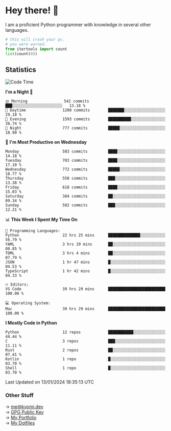 # Hey there! 👋

I am a proficient Python programmer with knowledge in several other languages.

```py
# this will crash your pc.
# you were warned.
from itertools import count
list(count(0))
```

## Statistics
<!--START_SECTION:waka-->
![Code Time](http://img.shields.io/badge/Code%20Time-777%20hrs%2057%20mins-blue)

**I'm a Night 🦉** 

```text
🌞 Morning                542 commits         ███░░░░░░░░░░░░░░░░░░░░░░   13.18 % 
🌆 Daytime                1200 commits        ███████░░░░░░░░░░░░░░░░░░   29.18 % 
🌃 Evening                1593 commits        ██████████░░░░░░░░░░░░░░░   38.74 % 
🌙 Night                  777 commits         █████░░░░░░░░░░░░░░░░░░░░   18.90 % 
```
📅 **I'm Most Productive on Wednesday** 

```text
Monday                   583 commits         ████░░░░░░░░░░░░░░░░░░░░░   14.18 % 
Tuesday                  703 commits         ████░░░░░░░░░░░░░░░░░░░░░   17.10 % 
Wednesday                772 commits         █████░░░░░░░░░░░░░░░░░░░░   18.77 % 
Thursday                 550 commits         ███░░░░░░░░░░░░░░░░░░░░░░   13.38 % 
Friday                   618 commits         ████░░░░░░░░░░░░░░░░░░░░░   15.03 % 
Saturday                 384 commits         ██░░░░░░░░░░░░░░░░░░░░░░░   09.34 % 
Sunday                   502 commits         ███░░░░░░░░░░░░░░░░░░░░░░   12.21 % 
```


📊 **This Week I Spent My Time On** 

```text
💬 Programming Languages: 
Python                   22 hrs 25 mins      ██████████████░░░░░░░░░░░   56.79 % 
YAML                     3 hrs 29 mins       ██░░░░░░░░░░░░░░░░░░░░░░░   08.85 % 
TOML                     3 hrs 4 mins        ██░░░░░░░░░░░░░░░░░░░░░░░   07.79 % 
JSON                     1 hr 47 mins        █░░░░░░░░░░░░░░░░░░░░░░░░   04.53 % 
TypeScript               1 hr 42 mins        █░░░░░░░░░░░░░░░░░░░░░░░░   04.33 % 

🔥 Editors: 
VS Code                  39 hrs 29 mins      █████████████████████████   100.00 % 

💻 Operating System: 
Mac                      39 hrs 29 mins      █████████████████████████   100.00 % 
```

**I Mostly Code in Python** 

```text
Python                   12 repos            ███████████░░░░░░░░░░░░░░   44.44 % 
C                        3 repos             ███░░░░░░░░░░░░░░░░░░░░░░   11.11 % 
Rust                     2 repos             ██░░░░░░░░░░░░░░░░░░░░░░░   07.41 % 
Kotlin                   1 repo              █░░░░░░░░░░░░░░░░░░░░░░░░   03.70 % 
Shell                    1 repo              █░░░░░░░░░░░░░░░░░░░░░░░░   03.70 % 
```




 Last Updated on 13/01/2024 18:35:13 UTC
<!--END_SECTION:waka-->

### Other Stuff

→ [me@kyomi.dev](mailto:me@kyomi.dev)\
→ [GPG Public Key](https://github.com/bitterteriyaki.gpg)\
→ [My Portfolio](https://kyomi.dev)\
→ [My Dotfiles](https://github.com/bitterteriyaki/dotfiles)
